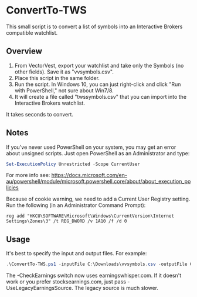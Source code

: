 # ConvertTo-TWS

This small script is to convert a list of symbols into an Interactive Brokers compatible watchlist.

## Overview

1. From VectorVest, export your watchlist and take only the Symbols (no other fields). Save it as "vvsymbols.csv".
2. Place this script in the same folder.
3. Run the script. In Windows 10, you can just right-click and click "Run with PowerShell," not sure about Win7/8.
4. It will create a file called "twssymbols.csv" that you can import into the Interactive Brokers watchlist.

It takes seconds to convert.

## Notes

If you've never used PowerShell on your system, you may get an error about unsigned scripts. Just open PowerShell as an Administrator and type:

````PowerShell
Set-ExecutionPolicy Unrestricted -Scope CurrentUser
````

For more info see:  https://docs.microsoft.com/en-au/powershell/module/microsoft.powershell.core/about/about_execution_policies

Because of cookie warning, we need to add a Current User Registry setting. Run the following (in an Administrator Command Prompt):

    reg add "HKCU\SOFTWARE\Microsoft\Windows\CurrentVersion\Internet Settings\Zones\3" /t REG_DWORD /v 1A10 /f /d 0

## Usage

It's best to specify the input and output files. For example:

````PowerShell
.\ConvertTo-TWS.ps1 -inputFile C:\Downloads\vvsymbols.csv -outputFile C:\Downloads\twssymbols.csv -CheckEarnings -Verbose
````

The -CheckEarnings switch now uses earningswhisper.com. If it doesn't work or you prefer stocksearnings.com, just pass -UseLegacyEarningsSource. The legacy source is much slower.